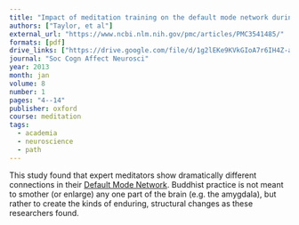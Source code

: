 ```yaml
---
title: "Impact of meditation training on the default mode network during a restful state"
authors: ["Taylor, et al"]
external_url: "https://www.ncbi.nlm.nih.gov/pmc/articles/PMC3541485/"
formats: [pdf]
drive_links: ["https://drive.google.com/file/d/1g2lEKe9KVkGIoA7r6IH4Z-a6ybE3pAjm/view?usp=drivesdk"]
journal: "Soc Cogn Affect Neurosci"
year: 2013
month: jan
volume: 8
number: 1
pages: "4--14"
publisher: oxford
course: meditation
tags:
  - academia
  - neuroscience
  - path
---
```



This study found that expert meditators show dramatically different connections in their [Default Mode Network](https://en.wikipedia.org/wiki/Default_mode_network). Buddhist practice is not meant to smother (or enlarge) any one part of the brain (e.g. the amygdala), but rather to create the kinds of enduring, structural changes as these researchers found. 








